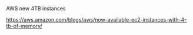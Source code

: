 AWS new 4TB instances

https://aws.amazon.com/blogs/aws/now-available-ec2-instances-with-4-tb-of-memory/
